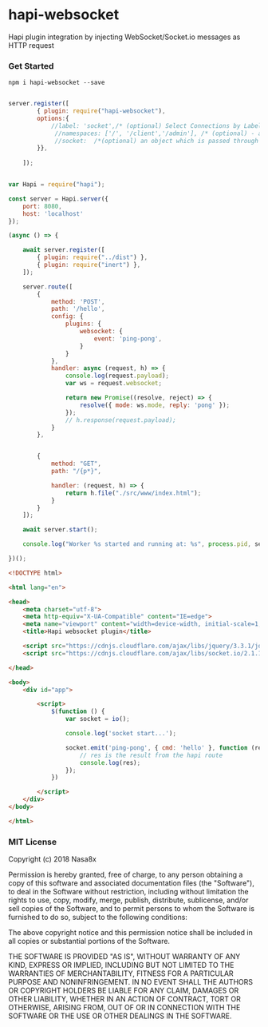 hapi-websocket
===============

Hapi plugin integration by injecting WebSocket/Socket.io messages as HTTP request

### Get Started

```
npm i hapi-websocket --save
```

```js

server.register([
        { plugin: require("hapi-websocket"), 
        options:{
            //label: 'socket',/* (optional) Select Connections by Label */
             //namespaces: ['/', '/client','/admin'], /* (optional) - an array of strings representing namespaces. Namespaces must always begin with a slash '/' (e.g. '/mynamespace'. The default '/' namespace is always available irrespective if explicitly specified, and will be the only namespace available to routes if this option is not set upon plugin initialization. */
             //socket:  /*(optional) an object which is passed through to socket.io*/
        }},
       
    ]);

```

```js

var Hapi = require("hapi");

const server = Hapi.server({
    port: 8080,
    host: 'localhost'
});

(async () => {

    await server.register([
        { plugin: require("../dist") },
        { plugin: require("inert") },
    ]);

    server.route([
        {
            method: 'POST',
            path: '/hello',
            config: {
                plugins: {
                    websocket: {
                        event: 'ping-pong',
                    }
                }
            },
            handler: async (request, h) => {
                console.log(request.payload);
                var ws = request.websocket;                

                return new Promise((resolve, reject) => {
                    resolve({ mode: ws.mode, reply: 'pong' });
                });
                // h.response(request.payload);
            }
        },


        {
            method: "GET",
            path: "/{p*}",

            handler: (request, h) => {
                return h.file("./src/www/index.html");
            }
        }
    ]);

    await server.start();

    console.log("Worker %s started and running at: %s", process.pid, server.info.uri);

})();

```

```html
<!DOCTYPE html>

<html lang="en">

<head>
    <meta charset="utf-8">
    <meta http-equiv="X-UA-Compatible" content="IE=edge">
    <meta name="viewport" content="width=device-width, initial-scale=1, shrink-to-fit=no">
    <title>Hapi websocket plugin</title>

    <script src="https://cdnjs.cloudflare.com/ajax/libs/jquery/3.3.1/jquery.min.js"></script>
    <script src="https://cdnjs.cloudflare.com/ajax/libs/socket.io/2.1.1/socket.io.js"></script>

</head>

<body>
    <div id="app">

        <script>
            $(function () {
                var socket = io();

                console.log('socket start...');

                socket.emit('ping-pong', { cmd: 'hello' }, function (res) {
                    // res is the result from the hapi route
                    console.log(res);
                });
            })

        </script>
    </div>
</body>

</html>
```


### MIT License

Copyright (c) 2018 Nasa8x

Permission is hereby granted, free of charge, to any person obtaining a copy
of this software and associated documentation files (the "Software"), to deal
in the Software without restriction, including without limitation the rights
to use, copy, modify, merge, publish, distribute, sublicense, and/or sell
copies of the Software, and to permit persons to whom the Software is
furnished to do so, subject to the following conditions:

The above copyright notice and this permission notice shall be included in all
copies or substantial portions of the Software.

THE SOFTWARE IS PROVIDED "AS IS", WITHOUT WARRANTY OF ANY KIND, EXPRESS OR
IMPLIED, INCLUDING BUT NOT LIMITED TO THE WARRANTIES OF MERCHANTABILITY,
FITNESS FOR A PARTICULAR PURPOSE AND NONINFRINGEMENT. IN NO EVENT SHALL THE
AUTHORS OR COPYRIGHT HOLDERS BE LIABLE FOR ANY CLAIM, DAMAGES OR OTHER
LIABILITY, WHETHER IN AN ACTION OF CONTRACT, TORT OR OTHERWISE, ARISING FROM,
OUT OF OR IN CONNECTION WITH THE SOFTWARE OR THE USE OR OTHER DEALINGS IN THE
SOFTWARE.